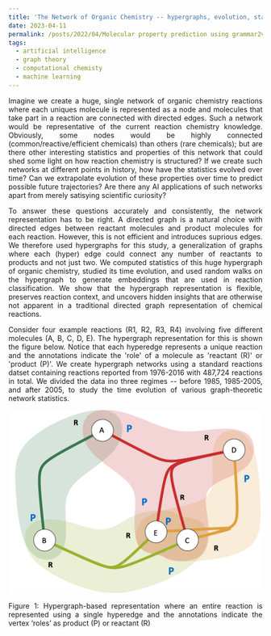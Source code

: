 ```yaml
---
title: 'The Network of Organic Chemistry -- hypergraphs, evolution, statistics, and AI applications'
date: 2023-04-11
permalink: /posts/2022/04/Molecular property prediction using grammar2vec/
tags:
  - artificial intelligence
  - graph theory
  - computational chemisty
  - machine learning 
---
```


<div style="text-align: justify">


<p>Imagine we create a huge, single network of organic chemistry reactions where each uniques molecule is represented as a node and molecules that take part in a reaction are connected with directed edges. Such a network would be representative of the current reaction chemistry knowledge. Obviously, some nodes would be highly connected (common/reactive/efficient chemicals) than others (rare chemicals); but are there other interesting statistics and properties of this network that could shed some light on how reaction chemistry is structured? If we create such networks at different points in history, how have the statistics evolved over time? Can we extrapolate evolution of these properties over time to predict possible future trajectories? Are there any AI applications of such networks apart from merely satisying scientific curiosity?</p>

<p>To answer these questions accurately and consistently, the network representation has to be right. A directed graph is a natural choice with directed edges between reactant molecules and product molecules for each reaction. However, this is not efficient and introduces suprious edges. We therefore used hypergraphs for this study, a generalization of graphs where each (hyper) edge could connect any number of reactants to products and not just two. We computed statistics of this huge hypergraph of organic chemistry, studied its time evolution, and used random walks on the hypergraph to generate embeddings that are used in reaction classification. We show that the hypergraph representation is flexible, preserves reaction context, and uncovers hidden insights that are otherwise not apparent in a traditional directed graph representation of chemical reactions.</p>

<p>Consider four example reactions (R1, R2, R3, R4) involving five different molecules (A, B, C, D, E). The hypergraph representation for this is shown the figure below. Notice that each hyperedge represents a unique reaction and the annotations indicate the 'role' of a molecule as 'reactant (R)' or 'product (P)'. We create hypergraph networks using a standard reactions datset containing reactions reported from 1976-2016 with 487,724 reactions in total. We divided the data ino three regimes -- before 1985, 1985-2005, and after 2005, to study the time evolution of various graph-theoretic network statistics.</p>


<p style="text-align: center;"><img class="aligncenter size-full wp-image-123" src="/files/hypergraph-example.png" width="550" height="" /></p>
Figure 1: Hypergraph-based representation where an entire reaction is represented using a single hyperedge and the annotations indicate the vertex ‘roles’ as product (P) or reactant (R)<br><br>


